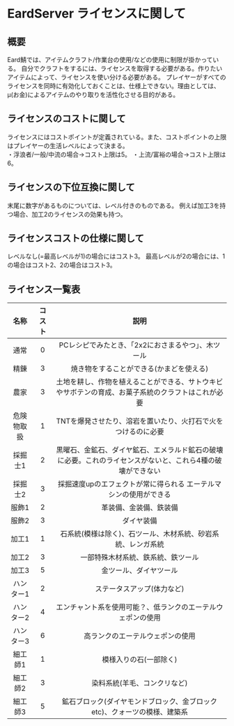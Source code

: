 ﻿# EardServer ライセンスに関して

## 概要
Eard鯖では、アイテムクラフト/作業台の使用/などの使用に制限が掛かっている。
自分でクラフトをするには、ライセンスを取得する必要がある。作りたいアイテムによって、ライセンスを使い分ける必要がある。
プレイヤーがすべてのライセンスを同時に有効化しておくことは、仕様上できない。理由としては、μ(お金)によるアイテムのやり取りを活性化させる目的がある。

## ライセンスのコストに関して
ライセンスにはコストポイントが定義されている。また、コストポイントの上限はプレイヤーの生活レベルによって決まる。    
・浮浪者/一般/中流の場合→コスト上限は5。
・上流/富裕の場合→コスト上限は6。

## ライセンスの下位互換に関して
末尾に数字があるものについては、レベル付きのものである。
例えば加工3を持つ場合、加工2のライセンスの効果も持つ。

## ライセンスコストの仕様に関して
レベルなし(=最高レベルが1)の場合にはコスト3。
最高レベルが2の場合には、1の場合はコスト2、2の場合はコスト3。

## ライセンス一覧表    
| 名称 | コスト | 説明 |  
|:----:|:----:|:----:|  
|通常 |0 |PCレシピでみたとき、「2x2におさまるやつ」、木ツール |
|精錬 |3 |焼き物をすることができる(かまどを使える) |
|農家 |3 |土地を耕し、作物を植えることができる、サトウキビやサボテンの育成、お菓子系統のクラフトはこれが必要 |
|危険物取扱 |1 |TNTを爆発させたり、溶岩を置いたり、火打石で火をつけるのに必要 |
|採掘士1 |2 |黒曜石、金鉱石、ダイヤ鉱石、エメラルド鉱石の破壊に必要。これのライセンスがないと、これら4種の破壊ができない |
|採掘士2 |3 |採掘速度upのエフェクトが常に得られる エーテルマシンの使用ができる |
|服飾1 |2 |革装備、金装備、鉄装備 |
|服飾2 |3 |ダイヤ装備 |
|加工1 |1 |石系統(模様は除く)、石ツール、木材系統、砂岩系統、レンガ系統 |  
|加工2 |3 |一部特殊木材系統、鉄系統、鉄ツール |  
|加工3 |5 |金ツール、ダイヤツール |
|ハンター1 |2 |ステータスアップ(体力など) |  
|ハンター2 |4 |エンチャント系を使用可能？、低ランクのエーテルウェポンの使用 |  
|ハンター3 |6 |高ランクのエーテルウェポンの使用 |  
|細工師1 |1 |模様入りの石(一部除く) |  
|細工師2 |3 |染料系統(羊毛、コンクリなど) |  
|細工師3 |5 |鉱石ブロック(ダイヤモンドブロック、金ブロックetc)、クォーツの模様、建築系 |








